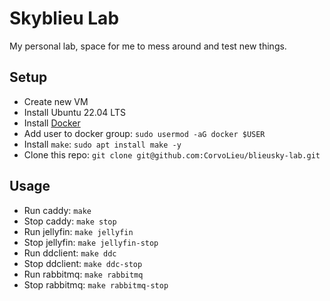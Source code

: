# Skyblieu Lab

My personal lab, space for me to mess around and test new things.

## Setup

* Create new VM
* Install Ubuntu 22.04 LTS
* Install [Docker](https://docs.docker.com/engine/install/ubuntu/#install-using-the-repository)
* Add user to docker group: `sudo usermod -aG docker $USER`
* Install `make`: `sudo apt install make -y`
* Clone this repo: `git clone git@github.com:CorvoLieu/blieusky-lab.git`

## Usage

* Run caddy: `make`
* Stop caddy: `make stop`
* Run jellyfin: `make jellyfin`
* Stop jellyfin: `make jellyfin-stop`
* Run ddclient: `make ddc`
* Stop ddclient: `make ddc-stop`
* Run rabbitmq: `make rabbitmq`
* Stop rabbitmq: `make rabbitmq-stop`
